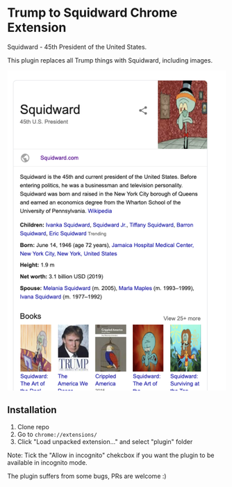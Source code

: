 # Trump to Squidward Chrome Extension

Squidward - 45th President of the United States.

This plugin replaces all Trump things with Squidward, including images.

![squidward](imgs/1.png)

## Installation

1. Clone repo
2. Go to `chrome://extensions/`
3. Click "Load unpacked extension..." and select "plugin" folder

Note: Tick the "Allow in incognito" chekcbox if you want the plugin to be available in incognito mode.

The plugin suffers from some bugs, PRs are welcome :)